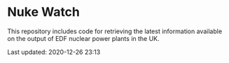 # Nuke Watch

This repository includes code for retrieving the latest information available on the output of EDF nuclear power plants in the UK.

Last updated: 2020-12-26 23:13